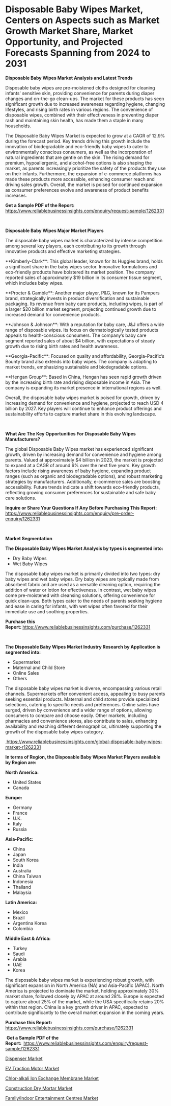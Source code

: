 <p><h1>Disposable Baby Wipes Market, Centers on Aspects such as Market Growth Market Share, Market Opportunity, and Projected Forecasts Spanning from 2024 to 2031</h1></p><p><strong>Disposable Baby Wipes Market Analysis and Latest Trends</strong></p>
<p><p>Disposable baby wipes are pre-moistened cloths designed for cleaning infants' sensitive skin, providing convenience for parents during diaper changes and on-the-go clean-ups. The market for these products has seen significant growth due to increased awareness regarding hygiene, changing lifestyles, and rising birth rates in various regions. The convenience of disposable wipes, combined with their effectiveness in preventing diaper rash and maintaining skin health, has made them a staple in many households.</p><p>The Disposable Baby Wipes Market is expected to grow at a CAGR of 12.9% during the forecast period. Key trends driving this growth include the innovation of biodegradable and eco-friendly baby wipes to cater to environmentally conscious consumers, as well as the incorporation of natural ingredients that are gentle on the skin. The rising demand for premium, hypoallergenic, and alcohol-free options is also shaping the market, as parents increasingly prioritize the safety of the products they use on their infants. Furthermore, the expansion of e-commerce platforms has made these products more accessible, enhancing consumer reach and driving sales growth. Overall, the market is poised for continued expansion as consumer preferences evolve and awareness of product benefits increases.</p></p>
<p><strong>Get a Sample PDF of the Report:&nbsp;</strong> <a href="https://www.reliablebusinessinsights.com/enquiry/request-sample/1262331?utm_campaign=1135&utm_medium=2&utm_source=Github&utm_content=ia&utm_term=13102024&utm_id=disposable-baby-wipes">https://www.reliablebusinessinsights.com/enquiry/request-sample/1262331</a></p>
<p>&nbsp;</p>
<p><strong>Disposable Baby Wipes Major Market Players</strong></p>
<p><p>The disposable baby wipes market is characterized by intense competition among several key players, each contributing to its growth through innovative products and effective marketing strategies.</p><p>**Kimberly-Clark**: This global leader, known for its Huggies brand, holds a significant share in the baby wipes sector. Innovative formulations and eco-friendly products have bolstered its market position. The company reported sales of approximately $19 billion in its consumer tissue segment, which includes baby wipes.</p><p>**Procter & Gamble**: Another major player, P&G, known for its Pampers brand, strategically invests in product diversification and sustainable packaging. Its revenue from baby care products, including wipes, is part of a larger $20 billion market segment, projecting continued growth due to increased demand for convenience products.</p><p>**Johnson & Johnson**: With a reputation for baby care, J&J offers a wide range of disposable wipes. Its focus on dermatologically tested products appeals to health-conscious consumers. The company’s baby care segment reported sales of about $4 billion, with expectations of steady growth due to rising birth rates and health awareness.</p><p>**Georgia-Pacific**: Focused on quality and affordability, Georgia-Pacific’s Bounty brand also extends into baby wipes. The company is adapting to market trends, emphasizing sustainable and biodegradable options. </p><p>**Hengan Group**: Based in China, Hengan has seen rapid growth driven by the increasing birth rate and rising disposable income in Asia. The company is expanding its market presence in international regions as well.</p><p>Overall, the disposable baby wipes market is poised for growth, driven by increasing demand for convenience and hygiene, projected to reach USD 4 billion by 2027. Key players will continue to enhance product offerings and sustainability efforts to capture market share in this evolving landscape.</p></p>
<p>&nbsp;</p>
<p><strong>What Are The Key Opportunities For Disposable Baby Wipes Manufacturers?</strong></p>
<p><p>The global Disposable Baby Wipes market has experienced significant growth, driven by increasing demand for convenience and hygiene among parents. Valued at approximately $4 billion in 2023, the market is projected to expand at a CAGR of around 6% over the next five years. Key growth factors include rising awareness of baby hygiene, expanding product ranges (such as organic and biodegradable options), and robust marketing strategies by manufacturers. Additionally, e-commerce sales are boosting accessibility. Future trends indicate a shift towards eco-friendly products, reflecting growing consumer preferences for sustainable and safe baby care solutions.</p></p>
<p><strong>Inquire or Share Your Questions If Any Before Purchasing This Report:</strong> <a href="https://www.reliablebusinessinsights.com/enquiry/pre-order-enquiry/1262331?utm_campaign=1135&utm_medium=2&utm_source=Github&utm_content=ia&utm_term=13102024&utm_id=disposable-baby-wipes">https://www.reliablebusinessinsights.com/enquiry/pre-order-enquiry/1262331</a></p>
<p>&nbsp;</p>
<p><strong>Market Segmentation</strong></p>
<p><strong>The Disposable Baby Wipes Market Analysis by types is segmented into:</strong></p>
<p><ul><li>Dry Baby Wipes</li><li>Wet Baby Wipes</li></ul></p>
<p><p>The disposable baby wipes market is primarily divided into two types: dry baby wipes and wet baby wipes. Dry baby wipes are typically made from absorbent fabric and are used as a versatile cleaning option, requiring the addition of water or lotion for effectiveness. In contrast, wet baby wipes come pre-moistened with cleansing solutions, offering convenience for quick clean-ups. Both types cater to the needs of parents seeking hygiene and ease in caring for infants, with wet wipes often favored for their immediate use and soothing properties.</p></p>
<p><strong>Purchase this Report:&nbsp;</strong><a href="https://www.reliablebusinessinsights.com/purchase/1262331?utm_campaign=1135&utm_medium=2&utm_source=Github&utm_content=ia&utm_term=13102024&utm_id=disposable-baby-wipes">https://www.reliablebusinessinsights.com/purchase/1262331</a></p>
<p>&nbsp;</p>
<p><strong>The Disposable Baby Wipes Market Industry Research by Application is segmented into:</strong></p>
<p><ul><li>Supermarket</li><li>Maternal and Child Store</li><li>Online Sales</li><li>Others</li></ul></p>
<p><p>The disposable baby wipes market is diverse, encompassing various retail channels. Supermarkets offer convenient access, appealing to busy parents seeking essential products. Maternal and child stores provide specialized selections, catering to specific needs and preferences. Online sales have surged, driven by convenience and a wider range of options, allowing consumers to compare and choose easily. Other markets, including pharmacies and convenience stores, also contribute to sales, enhancing availability and reaching different demographics, ultimately supporting the growth of the disposable baby wipes category.</p></p>
<p><a href="https://www.reliablebusinessinsights.com/global-disposable-baby-wipes-market-r1262331?utm_campaign=1135&utm_medium=2&utm_source=Github&utm_content=ia&utm_term=13102024&utm_id=disposable-baby-wipes">&nbsp;https://www.reliablebusinessinsights.com/global-disposable-baby-wipes-market-r1262331</a></p>
<p><strong>In terms of Region, the Disposable Baby Wipes Market Players available by Region are:</strong></p>
<p>
    <p> <strong> North America: </strong>
        <ul>
            <li>United States</li>
            <li>Canada</li>
        </ul>
        </p> 
    <p> <strong> Europe: </strong>
        <ul>
            <li>Germany</li>
            <li>France</li>
            <li>U.K.</li>
            <li>Italy</li>
            <li>Russia</li>
        </ul>
        </p> 
    <p> <strong> Asia-Pacific: </strong>
        <ul>
            <li>China</li>
            <li>Japan</li>
            <li>South Korea</li>
            <li>India</li>
            <li>Australia</li>
            <li>China Taiwan</li>
            <li>Indonesia</li>
            <li>Thailand</li>
            <li>Malaysia</li>
        </ul>
        </p> 
    <p> <strong> Latin America: </strong>
        <ul>
            <li>Mexico</li>
            <li>Brazil</li>
            <li>Argentina Korea</li>
            <li>Colombia</li>
        </ul>
        </p> 
    <p> <strong> Middle East & Africa: </strong>
        <ul>
            <li>Turkey</li>
            <li>Saudi</li>
            <li>Arabia</li>
            <li>UAE</li>
            <li>Korea</li>
        </ul>
    </p>
    </p>
<p><p>The disposable baby wipes market is experiencing robust growth, with significant expansion in North America (NA) and Asia-Pacific (APAC). North America is projected to dominate the market, holding approximately 30% market share, followed closely by APAC at around 28%. Europe is expected to capture about 25% of the market, while the USA specifically retains 20% within that region. China is a key growth driver in APAC, expected to contribute significantly to the overall market expansion in the coming years.</p></p>
<p><strong>Purchase this Report: </strong><a href="https://www.reliablebusinessinsights.com/purchase/1262331?utm_campaign=1135&utm_medium=2&utm_source=Github&utm_content=ia&utm_term=13102024&utm_id=disposable-baby-wipes">https://www.reliablebusinessinsights.com/purchase/1262331</a></p>
<p>&nbsp;<strong>Get a Sample PDF of the Report:&nbsp;&nbsp;</strong><a href="https://www.reliablebusinessinsights.com/enquiry/request-sample/1262331?utm_campaign=1135&utm_medium=2&utm_source=Github&utm_content=ia&utm_term=13102024&utm_id=disposable-baby-wipes">https://www.reliablebusinessinsights.com/enquiry/request-sample/1262331</a></p>
<p><strong></strong></p>
<p><p><a href="https://issuu.com/reportprime-2/docs/dispenser-market-size-2030.pptx_5b3f2575e2e49e?utm_campaign=1135&utm_medium=2&utm_source=Github&utm_content=ia&utm_term=13102024&utm_id=disposable-baby-wipes">Dispenser Market</a></p><p><a href="https://issuu.com/reportprime-2/docs/ev-traction-motor-market-size-2030._2583995fba1c14?utm_campaign=1135&utm_medium=2&utm_source=Github&utm_content=ia&utm_term=13102024&utm_id=disposable-baby-wipes">EV Traction Motor Market</a></p><p><a href="https://www.linkedin.com/pulse/emerging-trends-chlor-alkali-ion-exchange-membrane-market-global-wpske?utm_campaign=1135&utm_medium=2&utm_source=Github&utm_content=ia&utm_term=13102024&utm_id=disposable-baby-wipes">Chlor-alkali Ion Exchange Membrane Market</a></p><p><a href="https://www.linkedin.com/pulse/comprehensive-construction-dry-mortar-market-report-regional-analysis-4slyc?utm_campaign=1135&utm_medium=2&utm_source=Github&utm_content=ia&utm_term=13102024&utm_id=disposable-baby-wipes">Construction Dry Mortar Market</a></p><p><a href="https://github.com/NancyAlvarado586/Market-Research-Report-List-1/blob/main/familyindoor-entertainment-centres-market.md?utm_campaign=1135&utm_medium=2&utm_source=Github&utm_content=ia&utm_term=13102024&utm_id=disposable-baby-wipes">Family/Indoor Entertainment Centres Market</a></p></p>